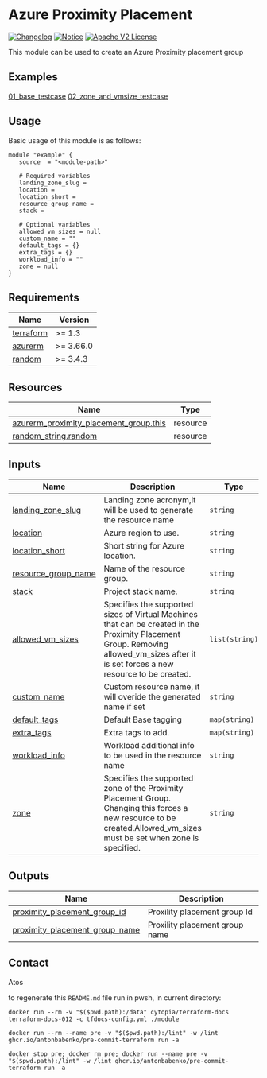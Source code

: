 <!-- BEGIN_AUTOMATED_TF_DOCS_BLOCK -->
# Azure Proximity Placement
[![Changelog](https://img.shields.io/badge/changelog-release-green.svg)](CHANGELOG.md) [![Notice](https://img.shields.io/badge/notice-copyright-yellow.svg)](NOTICE) [![Apache V2 License](https://img.shields.io/badge/license-Apache%20V2-orange.svg)](LICENSE)

This module can be used to create an Azure Proximity placement group

## Examples

[01\_base\_testcase](./examples/01\_base\_testcase/README.md)
[02\_zone\_and\_vmsize\_testcase](./examples/02\_zone\_and\_vmsize\_testcase/README.md)
## Usage
Basic usage of this module is as follows:
```hcl
module "example" {
   source  = "<module-path>"

   # Required variables
   landing_zone_slug =
   location =
   location_short =
   resource_group_name =
   stack =

   # Optional variables
   allowed_vm_sizes = null
   custom_name = ""
   default_tags = {}
   extra_tags = {}
   workload_info = ""
   zone = null
}
```
## Requirements

| Name | Version |
|------|---------|
| <a name="requirement_terraform"></a> [terraform](#requirement\_terraform) | >= 1.3 |
| <a name="requirement_azurerm"></a> [azurerm](#requirement\_azurerm) | >= 3.66.0 |
| <a name="requirement_random"></a> [random](#requirement\_random) | >= 3.4.3 |
## Resources

| Name | Type |
|------|------|
| [azurerm_proximity_placement_group.this](https://registry.terraform.io/providers/hashicorp/azurerm/latest/docs/resources/proximity_placement_group) | resource |
| [random_string.random](https://registry.terraform.io/providers/hashicorp/random/latest/docs/resources/string) | resource |
## Inputs

| Name | Description | Type | Default | Required |
|------|-------------|------|---------|:--------:|
| <a name="input_landing_zone_slug"></a> [landing\_zone\_slug](#input\_landing\_zone\_slug) | Landing zone acronym,it will be used to generate the resource name | `string` | n/a | yes |
| <a name="input_location"></a> [location](#input\_location) | Azure region to use. | `string` | n/a | yes |
| <a name="input_location_short"></a> [location\_short](#input\_location\_short) | Short string for Azure location. | `string` | n/a | yes |
| <a name="input_resource_group_name"></a> [resource\_group\_name](#input\_resource\_group\_name) | Name of the resource group. | `string` | n/a | yes |
| <a name="input_stack"></a> [stack](#input\_stack) | Project stack name. | `string` | n/a | yes |
| <a name="input_allowed_vm_sizes"></a> [allowed\_vm\_sizes](#input\_allowed\_vm\_sizes) | Specifies the supported sizes of Virtual Machines that can be created in the Proximity Placement Group. Removing allowed\_vm\_sizes after it is set forces a new resource to be created. | `list(string)` | `null` | no |
| <a name="input_custom_name"></a> [custom\_name](#input\_custom\_name) | Custom resource name, it will overide the generated name if set | `string` | `""` | no |
| <a name="input_default_tags"></a> [default\_tags](#input\_default\_tags) | Default Base tagging | `map(string)` | `{}` | no |
| <a name="input_extra_tags"></a> [extra\_tags](#input\_extra\_tags) | Extra tags to add. | `map(string)` | `{}` | no |
| <a name="input_workload_info"></a> [workload\_info](#input\_workload\_info) | Workload additional info to be used in the resource name | `string` | `""` | no |
| <a name="input_zone"></a> [zone](#input\_zone) | Specifies the supported zone of the Proximity Placement Group. Changing this forces a new resource to be created.Allowed\_vm\_sizes must be set when zone is specified. | `string` | `null` | no |
## Outputs

| Name | Description |
|------|-------------|
| <a name="output_proximity_placement_group_id"></a> [proximity\_placement\_group\_id](#output\_proximity\_placement\_group\_id) | Proxility placement group Id |
| <a name="output_proximity_placement_group_name"></a> [proximity\_placement\_group\_name](#output\_proximity\_placement\_group\_name) | Proxility placement group name |
## Contact

Atos

to regenerate this `README.md` file run in pwsh, in current directory:

`docker run --rm -v "$($pwd.path):/data" cytopia/terraform-docs terraform-docs-012 -c tfdocs-config.yml ./module`

`docker run --rm --name pre -v "$($pwd.path):/lint" -w /lint ghcr.io/antonbabenko/pre-commit-terraform run -a`

`docker stop pre; docker rm pre; docker run --name pre -v "$($pwd.path):/lint" -w /lint ghcr.io/antonbabenko/pre-commit-terraform run -a`
<!-- END_AUTOMATED_TF_DOCS_BLOCK -->